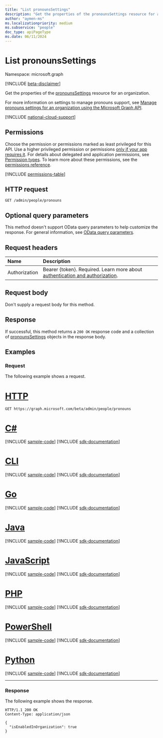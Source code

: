 ```yaml
---
title: "List pronounsSettings"
description: "Get the properties of the pronounsSettings resource for an organization."
author: "aymen-ms"
ms.localizationpriority: medium
ms.subservice: "people"
doc_type: apiPageType
ms.date: 06/11/2024
---
```


# List pronounsSettings
Namespace: microsoft.graph

[!INCLUDE [beta-disclaimer](../../includes/beta-disclaimer.md)]

Get the properties of the [pronounsSettings](../resources/pronounssettings.md) resource for an organization. 

For more information on settings to manage pronouns support, see [Manage pronouns settings for an organization using the Microsoft Graph API](/graph/pronouns-configure-pronouns-availability).

[!INCLUDE [national-cloud-support](../../includes/all-clouds.md)]

## Permissions
Choose the permission or permissions marked as least privileged for this API. Use a higher privileged permission or permissions [only if your app requires it](/graph/permissions-overview#best-practices-for-using-microsoft-graph-permissions). For details about delegated and application permissions, see [Permission types](/graph/permissions-overview#permission-types). To learn more about these permissions, see the [permissions reference](/graph/permissions-reference).

<!-- { "blockType": "permissions", "name": "peopleadminsettings_list_pronouns" } -->
[!INCLUDE [permissions-table](../includes/permissions/peopleadminsettings-list-pronouns-permissions.md)]

## HTTP request

<!-- {
  "blockType": "ignored"
}
-->
``` http
GET /admin/people/pronouns
```

## Optional query parameters

This method doesn't support OData query parameters to help customize the response. For general information, see [OData query parameters](/graph/query-parameters).

## Request headers
|Name|Description|
|:---|:---|
|Authorization|Bearer {token}. Required. Learn more about [authentication and authorization](/graph/auth/auth-concepts).|

## Request body
Don't supply a request body for this method.

## Response

If successful, this method returns a `200 OK` response code and a collection of [pronounsSettings](../resources/pronounssettings.md) objects in the response body.

## Examples

### Request

The following example shows a request.

# [HTTP](#tab/http)
<!-- {
  "blockType": "request",
  "name": "list_pronounssettings"
}
-->
``` http
GET https://graph.microsoft.com/beta/admin/people/pronouns
```

# [C#](#tab/csharp)
[!INCLUDE [sample-code](../includes/snippets/csharp/list-pronounssettings-csharp-snippets.md)]
[!INCLUDE [sdk-documentation](../includes/snippets/snippets-sdk-documentation-link.md)]

# [CLI](#tab/cli)
[!INCLUDE [sample-code](../includes/snippets/cli/list-pronounssettings-cli-snippets.md)]
[!INCLUDE [sdk-documentation](../includes/snippets/snippets-sdk-documentation-link.md)]

# [Go](#tab/go)
[!INCLUDE [sample-code](../includes/snippets/go/list-pronounssettings-go-snippets.md)]
[!INCLUDE [sdk-documentation](../includes/snippets/snippets-sdk-documentation-link.md)]

# [Java](#tab/java)
[!INCLUDE [sample-code](../includes/snippets/java/list-pronounssettings-java-snippets.md)]
[!INCLUDE [sdk-documentation](../includes/snippets/snippets-sdk-documentation-link.md)]

# [JavaScript](#tab/javascript)
[!INCLUDE [sample-code](../includes/snippets/javascript/list-pronounssettings-javascript-snippets.md)]
[!INCLUDE [sdk-documentation](../includes/snippets/snippets-sdk-documentation-link.md)]

# [PHP](#tab/php)
[!INCLUDE [sample-code](../includes/snippets/php/list-pronounssettings-php-snippets.md)]
[!INCLUDE [sdk-documentation](../includes/snippets/snippets-sdk-documentation-link.md)]

# [PowerShell](#tab/powershell)
[!INCLUDE [sample-code](../includes/snippets/powershell/list-pronounssettings-powershell-snippets.md)]
[!INCLUDE [sdk-documentation](../includes/snippets/snippets-sdk-documentation-link.md)]

# [Python](#tab/python)
[!INCLUDE [sample-code](../includes/snippets/python/list-pronounssettings-python-snippets.md)]
[!INCLUDE [sdk-documentation](../includes/snippets/snippets-sdk-documentation-link.md)]

---

### Response

The following example shows the response.

<!-- {
  "blockType": "response",
  "truncated": true,
  "@odata.type": "microsoft.graph.pronounsSettings"
}
-->
``` http
HTTP/1.1 200 OK
Content-Type: application/json

{
  "isEnabledInOrganization": true
}
```
